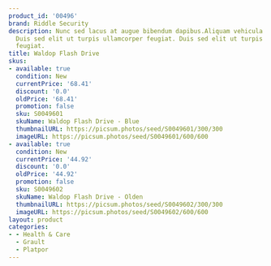 ```yaml
---
product_id: '00496'
brand: Riddle Security
description: Nunc sed lacus at augue bibendum dapibus.Aliquam vehicula sem ut pede.
  Duis sed elit ut turpis ullamcorper feugiat. Duis sed elit ut turpis ullamcorper
  feugiat.
title: Waldop Flash Drive
skus:
- available: true
  condition: New
  currentPrice: '68.41'
  discount: '0.0'
  oldPrice: '68.41'
  promotion: false
  sku: S0049601
  skuName: Waldop Flash Drive - Blue
  thumbnailURL: https://picsum.photos/seed/S0049601/300/300
  imageURL: https://picsum.photos/seed/S0049601/600/600
- available: true
  condition: New
  currentPrice: '44.92'
  discount: '0.0'
  oldPrice: '44.92'
  promotion: false
  sku: S0049602
  skuName: Waldop Flash Drive - Olden
  thumbnailURL: https://picsum.photos/seed/S0049602/300/300
  imageURL: https://picsum.photos/seed/S0049602/600/600
layout: product
categories:
- - Health & Care
  - Grault
  - Platpor
---
```

